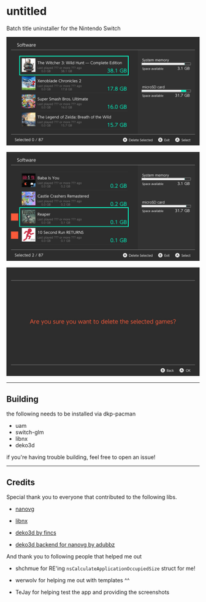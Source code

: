 # untitled

Batch title uninstaller for the Nintendo Switch

![Img](images/example0.jpg)

![Img](images/example1.jpg)

![Img](images/example2.jpg)

---

## Building

the following needs to be installed via dkp-pacman

- uam
- switch-glm
- libnx
- deko3d

if you're having trouble building, feel free to open an issue!

---

## Credits

Special thank you to everyone that contributed to the following libs.

- [nanovg](https://github.com/memononen/nanovg)

- [libnx](https://github.com/switchbrew/libnx)

- [deko3d by fincs](https://github.com/devkitPro/deko3d)

- [deko3d backend for nanovg by adubbz](https://github.com/Adubbz/nanovg-deko3d)

And thank you to following people that helped me out

- shchmue for RE'ing `nsCalculateApplicationOccupiedSize` struct for me!

- werwolv for helping me out with templates ^^

- TeJay for helping test the app and providing the screenshots
